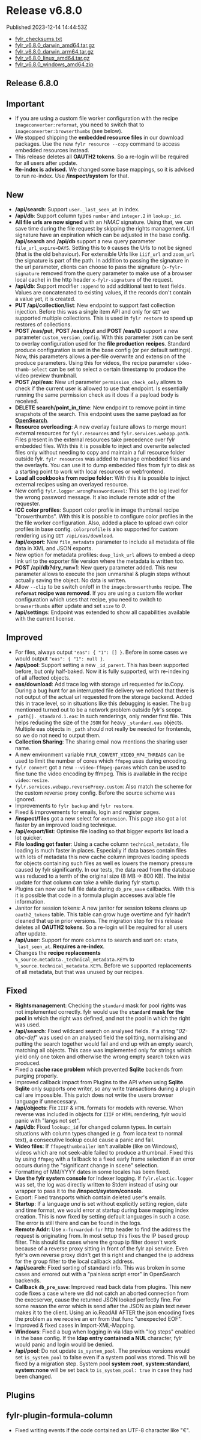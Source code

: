 
# Release v6.8.0

Published 2023-12-14 14:44:53Z

* [fylr_checksums.txt](https://s3.eu-central-1.wasabisys.com/fylr-releases/v6.8.0/fylr_checksums.txt)
* [fylr_v6.8.0_darwin_amd64.tar.gz](https://s3.eu-central-1.wasabisys.com/fylr-releases/v6.8.0/fylr_v6.8.0_darwin_amd64.tar.gz)
* [fylr_v6.8.0_darwin_arm64.tar.gz](https://s3.eu-central-1.wasabisys.com/fylr-releases/v6.8.0/fylr_v6.8.0_darwin_arm64.tar.gz)
* [fylr_v6.8.0_linux_amd64.tar.gz](https://s3.eu-central-1.wasabisys.com/fylr-releases/v6.8.0/fylr_v6.8.0_linux_amd64.tar.gz)
* [fylr_v6.8.0_windows_amd64.zip](https://s3.eu-central-1.wasabisys.com/fylr-releases/v6.8.0/fylr_v6.8.0_windows_amd64.zip)

## Release 6.8.0

## Important

* If you are using a custom file worker configuration with the recipe `imageconverter:reformat`, you need to switch that to `imageconverter:browserthumbs` (see below).
* We stopped shipping the **embedded resource files** in our download packages. Use the new `fylr resource --copy` command to access embedded resources instead.
* This release deletes all **OAUTH2 tokens**. So a re-login will be required for all users after update.
* **Re-index is advised.** We changed some base mappings, so it is advised to run re-index. Use **/inspect/system** for that.

## New

* **/api/search**: Support `user._last_seen_at` in index.
* **/api/db**: Support column types `number` and `integer.2` in `lookup:_id`.
* **All file urls are now signed** with an _HMAC_ signature. Using that, we can save time during the file request by skipping the rights management. Url signature have an expiration which can be adjusted in the base config. **/api/search** and **/api/db** support a new query parameter `file_url_expire=DAYS`. Setting this to `0` causes the Urls to not be signed (that is the old behaviour). For extensible Urls like `iiif_url` and `zoom_url` the signature is part of the path. In addition to passing the signature in the url parameter, clients can choose to pass the signature (`x-fylr-signature` removed from the query parameter to make use of a browser local cache) in the http header `x-fylr-signature` of the request. 
* **/api/db**: Support modifier `:append` to add additional text to text fields. Values are concatenated to existing values, if the records don't contain a value yet, it is created.
* **PUT /api/collection/list**: New endpoint to support fast collection injection. Before this was a single item API and only for `GET` we supported multiple collections. This is used in `fylr restore` to speed up restores of collections.
* **POST /eas/put**, **POST /eas/rput** and **POST /eas/ID** support a new parameter `custom_version_config`. With this parameter `JSON` can be sent to overlay configuration used for the **file production recipes**. Standard produce configuration is set in the base config (or per default settings). Now, this parameters allows a per-file overwrite and extension of the produce parameters. Using this for videos, the recipe parameter `video-thumb-select` can be set to select a certain timestamp to produce the video preview thumbnail.
* **POST /api/eas**: New url parameter `permission_check_only` allows to check if the current user is allowed to use that endpoint. Is essentially running the same permission check as it does if a payload body is received.
* **DELETE search/point_in_time**: New endpoint to remove point in time snapshots of the search. This endpoint uses the same payload as for [**OpenSearch**](https://opensearch.org/docs/latest/search-plugins/searching-data/point-in-time-api/#delete-pits).
* **Resource overloading**: A new overlay feature allows to merge mount external resources for `fylr.resources` and `fylr.services.webapp.path`. Files present in the external resources take precedence over fylr embedded files. With this it is possible to inject and overwrite selected files only without needing to copy and maintain a full resource folder outside fylr.  `fylr resources` was added to manage embedded files and the overlayfs. You can use it to dump embedded files from fylr to disk as a starting point to work with local resources or webfrontend.
* **Load all cookbooks from recipe folder**:  With this it is possible to inject external recipes using an overlayed resource.
* New config `fylr.logger.wrongPasswordLevel`: This set the log level for the wrong password message. It also include remote addr of the requester.
* **ICC color profiles**: Support color profile in image thumbnail recipe "browerthumbs". With this it is possible to configure color profiles in the the file worker configuration. Also, added a place to upload own color profiles in base config. `colorprofile` is also supported for custom rendering using `GET /api/eas/download`.
* **/api/export**: New `file_metadata` parameter to include all metadata of file data in XML and JSON exports.
* New option for metadata profiles:  `deep_link_url` allows to embed a deep link url to the exporter file version where the metadata is written too.
* **POST /api/db?dry_run=1**: New query parameter added. This new parameter allows to execute the json unmarshal & plugin steps without actually saving the object. No data is written.
* Allow `--clip` to be switch on/off in the `image:browserthumbs` recipe. **The `reformat` recipe was removed**. If you are using a custom file worker configuration which uses that recipe, you need to switch to `browserthumbs` after update and set `size` to _0_.
* **/api/settings**: Endpoint was extended to show all capabilities available with the current license.

## Improved

* For files, always output `"eas": { "1": [] }`. Before in some cases we would output `"eas": { "1": null }`.
* **/api/pool**: Support setting a new `_id_parent`. This has been supported before, but only half-baked. Now it is fully supported, with re-indexing of all affected objects.
* **eas/download**: Add trace log with storage url requested for io.Copy. During a bug hunt for an interrupted file delivery we noticed that there is not output of the actual url requested from the storage backend. Added this in trace level, so in situations like this debugging is easier. The bug mentioned turned out to be a network problem outside fylr's scope. 
* `_path[]._standard.1.eas`: In such renderings, only render first file. This helps reducing the size of the `JSON` for heavy `_standard.eas` objects. Multiple eas objects in `_path` should not really be needed for frontends, so we do not need to output them.
* **Collection Sharing**: The sharing email now mentions the sharing user name.
* A new environment variable `FYLR_CONVERT_VIDEO_MP4_THREADS` can be used to limit the number of cores which `ffmpeg` uses during encoding.
* `fylr convert` got a new `--video-ffmpeg-params` which can be used to fine tune the video encoding by ffmpeg. This is available in the recipe `video:resize`.
* `fylr.services.webapp.reverseProxy.custom`: Also match the scheme for the custom reverse proxy config. Before the source scheme was ignored.
* Improvements to `fylr backup` and `fylr restore`.
* Fixed & improvements for emails, login and register pages.
* **/inspect/files** got a new select for `extension`. This page also got a lot faster by an improved loading technique.
* **/api/export/list**: Optimise file loading so that bigger exports list load a lot quicker.
* **File loading got faster**: Using a cache column `technical_metadata`, file loading is much faster in places. Especially if data bases contain files with lots of metadata this new cache column improves loading speeds for objects containing such files as well es lowers the memory pressure caused by fylr significantly. In our tests, the data read from the database was reduced to a tenth of the original size (8 MB -> 800 KB). The initial update for that column can take a while during fylr startup.
* Plugins can now use full file data during `db_pre_save` callbacks. With this it is possible that code in a formula plugin accesses available file information.
* Janitor for session tokens: A new janitor for session tokens cleans up `oauth2_tokens` table. This table can grow huge overtime and fylr hadn't cleaned that up in prior versions. The migration step for this release deletes all **OAUTH2 tokens**. So a re-login will be required for all users after update.
* **/api/user**: Support for more columns to search and sort on: `state`, `_last_seen_at`. **Requires a re-index**.
* Changes the **recipe replacements** `%_source.metadata._technical_metadata.KEY%` to `%_source.technical_metadata.KEY%`. Before we supported replacements of all metadata, but that was unused by our recipes.

## Fixed

* **Rightsmanagement**: Checking the `standard` mask for pool rights was not implemented correctly. fylr would use the **`standard` mask for the pool** in which the right was defined, and not the pool in which the right was used.
* **/api/search**: Fixed wildcard search on analysed fields. If a string "*02-abc-def*" was used on an analysed field the splitting, normalising and putting the search together would fail and end up with an empty search, matching all objects. This case was implemented only for strings which yield only one token and otherwise the wrong empty search token was produced.
* Fixed a **cache race problem** which prevented **Sqlite** backends from purging properly.
* Improved callback impact from Plugins to the API when using **Sqlite**. **Sqlite** only supports one writer, so any write transactions during a plugin call are impossible. This patch does not write the users browser language if unnecessary.
* **/api/objects**: Fix `IIIF` & `HTML` formats for models with reverse. When reverse was included in objects for `IIIF` or `HTML` rendering, fylr would panic with "langs not set".
* **/api/db**: Fixed `lookup:_id` for changed column types. In certain situations with column types changed (e.g. from loca text to normal text), a consecutive lookup could cause a panic and fail. 
* **Video files**: If `ffmpegthumbnailer` isn't available (like on Windows), videos which are not seek-able failed to produce a thumbnail. Fixed this by using `ffmpeg` with a fallback to a fixed early frame selection if an error occurs during the "significant change in scene" selection.
* Formatting of MM/YYYY dates in some locales has been fixed.
* **Use the fylr system console** for Indexer logging. If `fylr.elastic.logger` was set, the log was directly written to Stderr instead of using our wrapper to pass it to the **/inspect/system/console**.
* Export: Fixed transports which contain deleted user's emails.
* **Startup**:  If a language _und_ is set without explicitly setting region, date and time format, we would error at startup during base mapping index creation. This is now fixed by setting default languages in such a case. The error is still there and can be found in the logs.
* **Remote Addr**: Use `x-forwarded-for` http header to find the address the request is originating from. In most setup this fixes the IP based group filter. This should fix cases where the group ip filter doesn't work because of a reverse proxy sitting in front of the fylr api service. Even fylr's own reverse proxy didn't get this right and changed the ip address for the group filter to the local callback address.
 * **/api/search**: Fixed sorting of standard info. This was broken in some cases and errored out with a "painless script error" in OpenSearch backends.
 *  **Callback `db_pre_save`**: Improved read back data from plugins. This new code fixes a case where we did not catch an aborted connection from the execserver, cause the returned JSON looked perfectly fine. For some reason the error which is send after the JSON as plain text never makes it to the client. Using an io.ReadAll AFTER the json encoding fixes the problem as we receive an err from that func "unexpected EOF".
* Improved & fixed cases in Import-XML-Mapping.
* **Windows**: Fixed a bug when logging in via ldap with "log steps" enabled in the base config. If the **ldap entry contained a NUL** character, fylr would panic and login would be denied.
* **/api/pool**: Do not update `is_system_pool`. The previous versions would set `is_system_pool` to false even if a system pool was stored. This will be fixed by a migration step. System pool **system:root**, **system:standard**, **system:none** will be set back to `is_system_pool: true` in case they had been changed.

## Plugins

## fylr-plugin-formula-column

* Fixed writing events if the code contained an UTF-8 character like "€".
